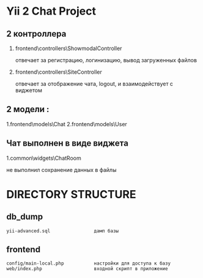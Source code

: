 Yii 2 Chat Project
===============================
 2 контроллера
-----------------------------------
1. frontend\controllers\ShowmodalController

   отвечает за регистрацию, логинизацию, вывод загруженных файлов

2. frontend\controllers\SiteController

   отвечает за отображение чата, logout, и взаимодействует с виджетом

 2 модели :
--------------------------------
1.frontend\models\Chat
2.frontend\models\User

Чат выполнен в виде виджета
------------------------------

1.common\widgets\ChatRoom


не выполнил сохранение данных в файлы

DIRECTORY STRUCTURE
===============================


db_dump
--------------------------------------------------------------------------------------------
    yii-advanced.sql                дамп базы

frontend
----------------------------------------------------------------------------------------------
    config/main-local.php           настройки для доступа к базу
    web/index.php                   входной скрипт в приложение



